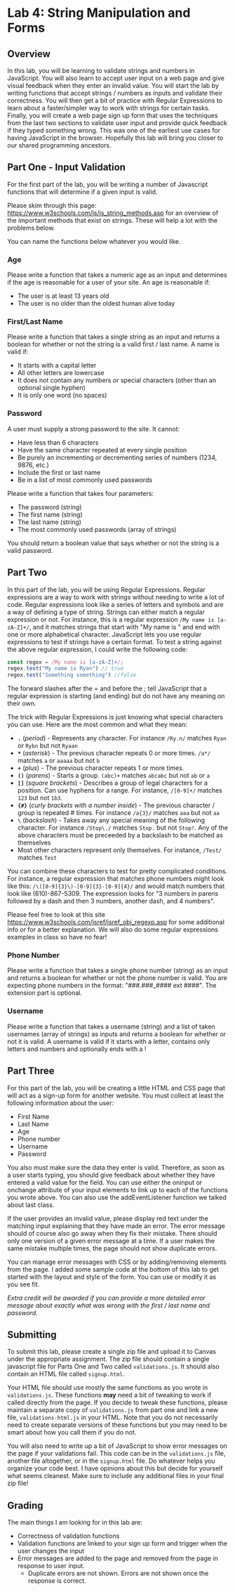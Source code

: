 # Lab 4: String Manipulation and Forms

<article>

## Overview

In this lab, you will be learning to validate strings and numbers in JavaScript. You will also learn
to accept user input on a web page and give visual feedback when they enter an invalid value.
You will start the lab by writing functions that accept strings / numbers as inputs and validate their correctness.
You will then get a bit of practice with Regular Expressions to learn about a faster/simpler way to work with
strings for certain tasks. Finally, you will create a web page sign up form that uses the techniques from the
last two sections to validate user input and provide quick feedback if they typed something wrong.
This was one of the earliest use cases for having JavaScript in the browser. Hopefully this lab will
bring you closer to our shared programming ancestors.
</article>

<article>

## Part One - Input Validation

For the first part of the lab, you will be writing a number of Javascript functions that will determine
if a given input is valid. 

Please skim through this page: https://www.w3schools.com/js/js_string_methods.asp
for an overview of the important methods that exist on strings. These will help a lot with the problems
below. 

You can name the functions below whatever you would like.

<section>

### Age

Please write a function that takes a numeric age as an input and determines if the age is reasonable
for a user of your site. An age is reasonable if:
- The user is at least 13 years old
- The user is no older than the oldest human alive today

### First/Last Name

Please write a function that takes a single string as an input and returns a boolean for whether or not
the string is a valid first / last name. A name is valid if:
- It starts with a capital letter
- All other letters are lowercase
- It does not contain any numbers or special characters (other than an optional single hyphen)
- It is only one word (no spaces)

### Password

A user must supply a strong password to the site. It cannot:
- Have less than 6 characters
- Have the same character repeated at every single position
- Be purely an incrementing or decrementing series of numbers (1234, 9876, etc.)
- Include the first or last name
- Be in a list of most commonly used passwords

Please write a function that takes four parameters:
- The password (string)
- The first name (string)
- The last name (string)
- The most commonly used passwords (array of strings)

You should return a boolean value that says whether or not the string is a valid password.

</section>
</article>

<article>

## Part Two

In this part of the lab, you will be using Regular Expressions. Regular expressions are a
way to work with strings without needing to write a lot of code. Regular expressions look like a series
of letters and symbols and are a way of defining a type of string. Strings can either match a regular
expression or not. For instance, this is a regular expression `/My name is [a-zA-Z]+/`, and it matches 
strings that start with "My name is " and end with one or more alphabetical character. JavaScript
lets you use regular expressions to test if strings have a certain format. To test a string against
the above regular expression, I could write the following code: 

```javascript 
const regex = /My name is [a-zA-Z]+/;
regex.test("My name is Ryan") // true
regex.test("Something something") //false
```

The forward slashes after the = and before the ; tell JavaScript that a regular expression is starting
(and ending) but do not have any meaning on their own.

The trick with Regular Expressions is just knowing what special characters you can use.
Here are the most common and what they mean:
- **`.`** (*period*) - Represents any character. For instance `/Ry.n/` matches `Ryan` or `Rybn` but not `Ryaan`
- **`*`** (*asterisk*) - The previous character repeats 0 or more times. `/a*/` matches `a` or `aaaaa` but not `b`
- **`+`** (*plus*) - The previous character repeats 1 or more times.
- **`()`** (*parens*) - Starts a group. `(abc)+` matches `abcabc` but not `ab` or `a`
- **`[]`** (*square brackets*) - Describes a group of legal characters for a position. Can use hyphens for a range. For
instance, `/[0-9]+/` matches `123` but not `1b3`.
- **`{#}`** (*curly brackets with a number inside*) - The previous character / group is repeated # times. For
instance `/a{3}/` matches `aaa` but not `aa`
- **`\`** (*backslash*) - Takes away any special meaning of the following character. For instance `/Stop\./` matches
`Stop.` but not `Stop!`. Any of the above characters must be preceeded by a backslash to be matched as themselves
- Most other characters represent only themselves. For instance, `/Test/` matches `Test`

You can combine these characters to test for pretty complicated conditions. For instance, a regular expression
that matches phone numbers might look like this: `/\([0-9]{3}\)-[0-9]{3}-[0-9]{4}/` and would 
match numbers that look like (610)-867-5309. The expression looks for
"3 numbers in parens followed by a dash and then 3 numbers, another dash, and 4 numbers". 

Please feel free to look at this site https://www.w3schools.com/jsref/jsref_obj_regexp.asp
for some additional info or for a better explanation. We will also do some regular expressions
examples in class so have no fear!  

<section>

### Phone Number

Please write a function that takes a single phone number (string) as an input and returns a boolean for whether or
not the phone number is valid. You are expecting phone numbers in the format: "###.###_#### ext ####". The extension
part is optional.

### Username

Please write a function that takes a username (string) and a list of taken usernames (array of strings)
as inputs and returns a boolean for whether or not it is valid. A username is valid if it starts with
a letter, contains only letters and numbers and optionally ends with a !

</section>
</article>

<article>

## Part Three

For this part of the lab, you will be creating a little HTML and CSS page that will act as a sign-up
form for another website. You must collect at least the following information about the user:
- First Name
- Last Name
- Age
- Phone number
- Username
- Password

You also must make sure the data they enter is valid. Therefore, as soon as a user starts typing,
you should give feedback about whether they have entered a valid value for the field. You can use
either the oninput or onchange attribute of your input elements to link up to each of the functions
you wrote above. You can also use the addEventListener function we talked about last class.


If the user provides an invalid value, please display red text under the matching input explaining
that they have made an error. The error message should of course also go away when they fix their mistake.
There should only one version of a given error message at a time. If a user makes the same mistake
multiple times, the page should not show duplicate errors.


You can manage error messages with CSS or by adding/removing elements from the page. I added some sample
code at the bottom of this lab to get started with the layout and style of the form.
You can use or modify it as you see fit.


*Extra credit will be awarded if you can provide a more detailed error message about exactly what was wrong with the first / last name and password.*
</article>
<article>

## Submitting

To submit this lab, please create a single zip file and upload it to Canvas under the appropriate assignment.
The zip file should contain a single javascript file for Parts One and Two called `validations.js`. It
should also contain an HTML file called `signup.html`. 

Your HTML file should use mostly the same functions as you wrote in `validations.js`. 
These functions **may** need a bit of tweaking to work if called directly from the page.
If you decide to tweak these functions, please maintain a separate copy of `validations.js` from part
one and link a new file, `validations-html.js` in your HTML. Note that you do not necessarily need to
create separate versions of these functions but you may need to be smart about how you call them if you
do not.

You will also need to write up a bit of JavaScript to show error messages on the page if your
validations fail. This code can be in the `validations.js` file, another file altogether,
or in the `signup.html` file. Do whatever helps you organize your code best. I have opinions
about this but decide for yourself what seems cleanest. Make sure to include any additional files
in your final zip file!

</article>
<article>

## Grading

The main things I am looking for in this lab are:
- Correctness of validation functions
- Validation functions are linked to your sign up form and trigger when the user changes the input
- Error messages are added to the page and removed from the page in response to user input.
  - Duplicate errors are not shown. Errors are not shown once the response is correct.

</article>